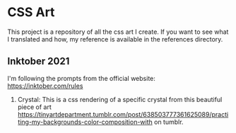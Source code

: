 # CSS Art

This project is a repository of all the css art I create. If you want to see what I translated and how, my reference is available in the references directory. 

## Inktober 2021

I'm following the prompts from the official website: https://inktober.com/rules

1. Crystal:
   This is a css rendering of a specific crystal from this beautiful piece of art https://tinyartdepartment.tumblr.com/post/638503777361625089/practiting-my-backgrounds-color-composition-with on tumblr.
    
   
